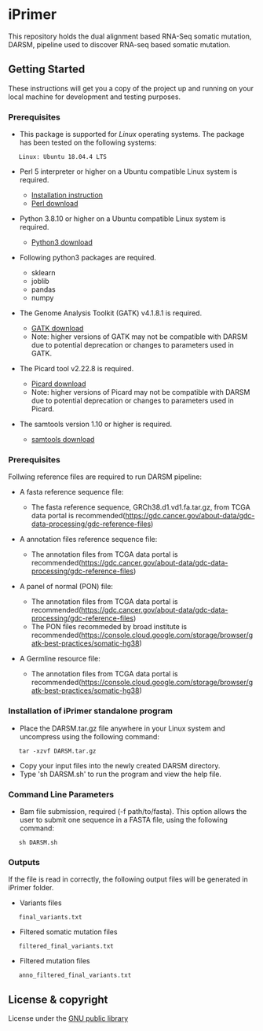 # iPrimer
This repository holds the dual alignment based RNA-Seq somatic mutation, DARSM, pipeline used to discover RNA-seq based somatic mutation.


## Getting Started

These instructions will get you a copy of the project up and running on your local machine for development and testing purposes.

### Prerequisites

* This package is supported for *Linux* operating systems.  The package has been tested on the following systems:
```
   Linux: Ubuntu 18.04.4 LTS
```
* Perl 5 interpreter or higher on a Ubuntu compatible Linux system is required.
   * [Installation instruction](https://learn.perl.org/installing/)
   * [Perl download](https://www.perl.org/get.html)
   
* Python 3.8.10 or higher on a Ubuntu compatible Linux system is required.   
   * [Python3 download](https://www.python.org/downloads/)
   
* Following python3 packages are required.
   * sklearn
   * joblib
   * pandas
   * numpy
   
* The Genome Analysis Toolkit (GATK) v4.1.8.1 is required.
   * [GATK download](https://github.com/broadinstitute/gatk/releases)
   * Note: higher versions of GATK may not be compatible with DARSM due to potential deprecation or changes to parameters used in GATK.
   
* The Picard tool v2.22.8 is required.
   * [Picard download](https://github.com/broadinstitute/picard/releases)
   * Note: higher versions of Picard may not be compatible with DARSM due to potential deprecation or changes to parameters used in Picard.
   
* The samtools version 1.10 or higher is required.
   * [samtools download](https://github.com/samtools/samtools)
   
   
### Prerequisites

Follwing reference files are required to run DARSM pipeline:

* A fasta reference sequence file:
	* The fasta reference sequence, GRCh38.d1.vd1.fa.tar.gz, from TCGA data portal is recommended(https://gdc.cancer.gov/about-data/gdc-data-processing/gdc-reference-files)
	
* A annotation files reference sequence file:
	* The annotation files from TCGA data portal is recommended(https://gdc.cancer.gov/about-data/gdc-data-processing/gdc-reference-files)
	
* A panel of normal (PON) file:
	* The annotation files from TCGA data portal is recommended(https://gdc.cancer.gov/about-data/gdc-data-processing/gdc-reference-files)
	* The PON files recommeded by broad institute is recommended(https://console.cloud.google.com/storage/browser/gatk-best-practices/somatic-hg38)
	
* A Germline resource file:
	* The annotation files from TCGA data portal is recommended(https://console.cloud.google.com/storage/browser/gatk-best-practices/somatic-hg38)	

### Installation of iPrimer standalone program

* Place the DARSM.tar.gz file anywhere in your Linux system and uncompress using the following command:
```
   tar -xzvf DARSM.tar.gz   
```
* Copy your input files into the newly created DARSM directory.
* Type 'sh DARSM.sh' to run the program and view the help file.

### Command Line Parameters

* Bam file submission, required (-f path/to/fasta).
   This option allows the user to submit one sequence in a FASTA file, using the following command:
```
   sh DARSM.sh
```

### Outputs

If the file is read in correctly, the following output files will be generated in iPrimer folder.

* Variants files
```
   final_variants.txt
```
* Filtered somatic mutation files
```
   filtered_final_variants.txt
```
* Filtered mutation files
```
   anno_filtered_final_variants.txt
```
## License & copyright

License under the [GNU public library](LICENSE)